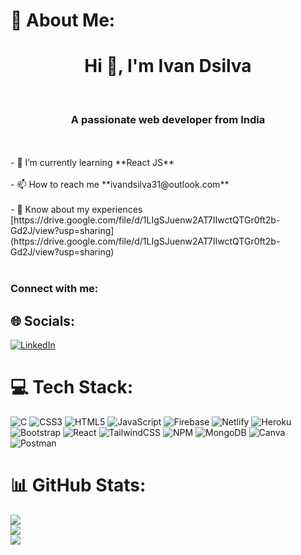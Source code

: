 # 💫 About Me:
<h1 align="center">Hi 👋, I'm Ivan Dsilva</h1><br><h3 align="center">A passionate web developer from India</h3><br><br>- 🌱 I’m currently learning **React JS**<br><br>- 📫 How to reach me **ivandsilva31@outlook.com**<br><br>- 📄 Know about my experiences [https://drive.google.com/file/d/1LIgSJuenw2AT7IIwctQTGr0ft2b-Gd2J/view?usp=sharing](https://drive.google.com/file/d/1LIgSJuenw2AT7IIwctQTGr0ft2b-Gd2J/view?usp=sharing)<br><br><h3 align="left">Connect with me:</h3>

## 🌐 Socials:
[![LinkedIn](https://img.shields.io/badge/LinkedIn-%230077B5.svg?logo=linkedin&logoColor=white)](https://linkedin.com/in/https://www.linkedin.com/in/ivan-dsilva/) 

# 💻 Tech Stack:
![C](https://img.shields.io/badge/c-%2300599C.svg?style=plastic&logo=c&logoColor=white) ![CSS3](https://img.shields.io/badge/css3-%231572B6.svg?style=plastic&logo=css3&logoColor=white) ![HTML5](https://img.shields.io/badge/html5-%23E34F26.svg?style=plastic&logo=html5&logoColor=white) ![JavaScript](https://img.shields.io/badge/javascript-%23323330.svg?style=plastic&logo=javascript&logoColor=%23F7DF1E) ![Firebase](https://img.shields.io/badge/firebase-%23039BE5.svg?style=plastic&logo=firebase) ![Netlify](https://img.shields.io/badge/netlify-%23000000.svg?style=plastic&logo=netlify&logoColor=#00C7B7) ![Heroku](https://img.shields.io/badge/heroku-%23430098.svg?style=plastic&logo=heroku&logoColor=white) ![Bootstrap](https://img.shields.io/badge/bootstrap-%23563D7C.svg?style=plastic&logo=bootstrap&logoColor=white) ![React](https://img.shields.io/badge/react-%2320232a.svg?style=plastic&logo=react&logoColor=%2361DAFB) ![TailwindCSS](https://img.shields.io/badge/tailwindcss-%2338B2AC.svg?style=plastic&logo=tailwind-css&logoColor=white) ![NPM](https://img.shields.io/badge/NPM-%23000000.svg?style=plastic&logo=npm&logoColor=white) ![MongoDB](https://img.shields.io/badge/MongoDB-%234ea94b.svg?style=plastic&logo=mongodb&logoColor=white) ![Canva](https://img.shields.io/badge/Canva-%2300C4CC.svg?style=plastic&logo=Canva&logoColor=white) ![Postman](https://img.shields.io/badge/Postman-FF6C37?style=plastic&logo=postman&logoColor=white)
# 📊 GitHub Stats:
![](https://github-readme-stats.vercel.app/api?username=IvanDsilva31&theme=midnight-purple&hide_border=false&include_all_commits=false&count_private=false)<br/>
![](https://github-readme-streak-stats.herokuapp.com/?user=IvanDsilva31&theme=midnight-purple&hide_border=false)<br/>
![](https://github-readme-stats.vercel.app/api/top-langs/?username=IvanDsilva31&theme=midnight-purple&hide_border=false&include_all_commits=false&count_private=false&layout=compact)
